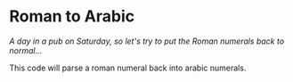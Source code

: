 Roman to Arabic
===============

*A day in a pub on Saturday, so let's try to put the Roman numerals back to
normal...*

This code will parse a roman numeral back into arabic numerals.


